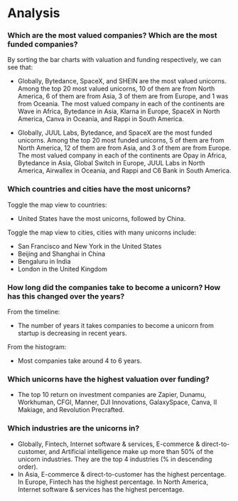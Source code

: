 # Analysis

### Which are the most valued companies? Which are the most funded companies?

By sorting the bar charts with valuation and funding respectively, we can see that:

- Globally, Bytedance, SpaceX, and SHEIN are the most valued unicorns. Among the top 20 most valued unicorns, 10 of them are from North America, 6 of them are from Asia, 3 of them are from Europe, and 1 was from Oceania. The most valued company in each of the continents are Wave in Africa, Bytedance in Asia, Klarna in Europe, SpaceX in North America, Canva in Oceania, and Rappi in South America.

- Globally, JUUL Labs, Bytedance, and SpaceX are the most funded unicorns. Among the top 20 most funded unicorns, 5 of them are from North America, 12 of them are from Asia, and 3 of them are from Europe. The most valued company in each of the continents are Opay in Africa, Bytedance in Asia, Global Switch in Europe, JUUL Labs in North America, Airwallex in Oceania, and Rappi and C6 Bank in South America.

### Which countries and cities have the most unicorns?

Toggle the map view to countries:
- United States have the most unicorns, followed by China.

Toggle the map view to cities, cities with many unicorns include:
- San Francisco and New York in the United States
- Beijing and Shanghai in China
- Bengaluru in India
- London in the United Kingdom

### How long did the companies take to become a unicorn? How has this changed over the years?

From the timeline:
- The number of years it takes companies to become a unicorn from startup is decreasing in recent years.

From the histogram:
- Most companies take around 4 to 6 years.

### Which unicorns have the highest valuation over funding?

- The top 10 return on investment companies are Zapier, Dunamu, Workhuman, CFGI, Manner, DJI Innovations, GalaxySpace, Canva, II Makiage, and Revolution Precrafted.

### Which industries are the unicorns in?

- Globally, Fintech, Internet software & services, E-commerce & direct-to-customer, and Artificial intelligence make up more than 50% of the unicorn industries. They are the top 4 industries (% in descending order).
- In Asia, E-commerce & direct-to-customer has the highest percentage. In Europe, Fintech has the highest percentage. In North America, Internet software & services has the highest percentage.
